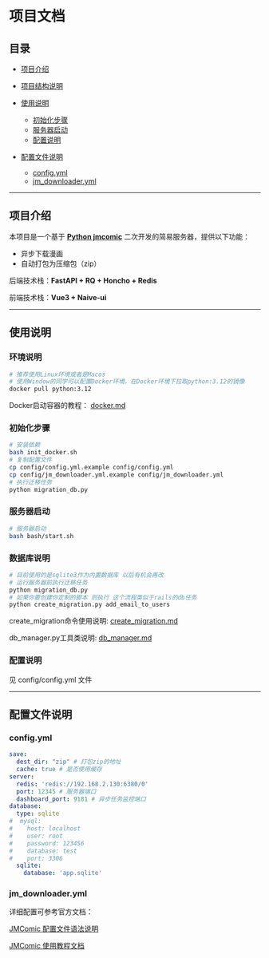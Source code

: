 # 项目文档

## 目录

* [项目介绍](#项目介绍)
* [项目结构说明](#项目结构说明)
* [使用说明](#使用说明)

  * [初始化步骤](#初始化步骤)
  * [服务器启动](#服务器启动)
  * [配置说明](#配置说明)
* [配置文件说明](#配置文件说明)

  * [config.yml](#configyml)
  * [jm\_downloader.yml](#jm_downloader-yml)

---

## 项目介绍

本项目是一个基于 **[Python jmcomic](https://github.com/hect0x7/JMComic-Crawler-Python)** 二次开发的简易服务器，提供以下功能：

* 异步下载漫画
* 自动打包为压缩包（zip）

后端技术栈：**FastAPI + RQ + Honcho + Redis**

前端技术栈：**Vue3 + Naive-ui**

---

## 使用说明
### 环境说明
```bash
# 推荐使用Linux环境或者是Macos
# 使用Window的同学可以配置Docker环境，在Docker环境下拉取python:3.12的镜像
docker pull python:3.12
```
Docker启动容器的教程： [docker.md](md/docker.md)
### 初始化步骤

```bash
# 安装依赖
bash init_docker.sh
# 复制配置文件
cp config/config.yml.example config/config.yml
cp config/jm_downloader.yml.example config/jm_downloader.yml
# 执行迁移任务
python migration_db.py 
```

### 服务器启动

```bash
# 服务器启动
bash bash/start.sh
```
### 数据库说明
```bash
# 目前使用的是sqlite3作为内置数据库 以后有机会再改
# 运行服务器前执行迁移任务
python migration_db.py
# 如果你要创建你定制的脚本 则执行 这个流程类似于rails的db任务
python create_migration.py add_email_to_users
```

create_migration命令使用说明: [create_migration.md](md/create_migration.md)

db_manager.py工具类说明: [db_manager.md](md/db_manager.md)
### 配置说明

见 config/config.yml 文件

---

## 配置文件说明

### config.yml

```yaml
save:
  dest_dir: "zip" # 打包zip的地址
  cache: true # 是否使用缓存
server:
  redis: 'redis://192.168.2.130:6380/0' 
  port: 12345 # 服务器端口
  dashboard_port: 9181 # 异步任务监控端口
database:
  type: sqlite
#  mysql:
#    host: localhost
#    user: root
#    password: 123456
#    database: test
#    port: 3306
  sqlite:
    database: 'app.sqlite'


```

### jm\_downloader.yml

详细配置可参考官方文档：

[JMComic 配置文件语法说明](https://github.com/hect0x7/JMComic-Crawler-Python/blob/master/assets/docs/sources/option_file_syntax.md)

[JMComic 使用教程文档](https://jmcomic.readthedocs.io/zh-cn/latest/)

